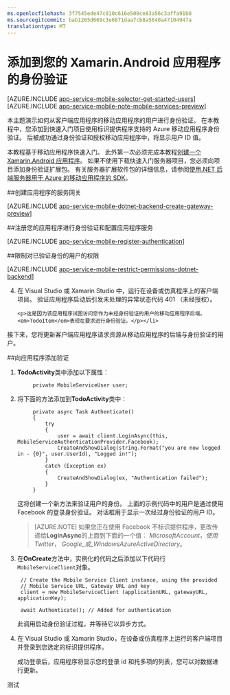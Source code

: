 ```yaml
---
ms.openlocfilehash: 3f7545ede47c010c616e500ce83a56c3affa91b0
ms.sourcegitcommit: bab1265d669c3e6871daa7cb8a5640a47104947a
translationtype: MT
---
```

<properties 
    pageTitle="开始使用在 Xamarin Android 的移动应用程序的身份验证" 
    description="了解如何使用移动应用程序可通过多种标识提供程序，包括 AAD、 Google、 Facebook、 Twitter，以及 Microsoft Xamarin Android 应用程序的用户进行身份验证。" 
    services="app-service\mobile" 
    documentationCenter="xamarin" 
    authors="mattchenderson" 
    manager="dwrede" 
    editor=""/>

<tags 
    ms.service="app-service" 
    ms.workload="mobile" 
    ms.tgt_pltfrm="mobile-xamarin-android" 
    ms.devlang="dotnet" 
    ms.topic="article" 
    ms.date="08/27/2015" 
    ms.author="mahender"/>

# 添加到您的 Xamarin.Android 应用程序的身份验证

[AZURE.INCLUDE [app-service-mobile-selector-get-started-users](../../includes/app-service-mobile-selector-get-started-users.md)]
&nbsp;  
[AZURE.INCLUDE [app-service-mobile-note-mobile-services-preview](../../includes/app-service-mobile-note-mobile-services-preview.md)]

本主题演示如何从客户端应用程序的移动应用程序的用户进行身份验证。 在本教程中，您添加到快速入门项目使用标识提供程序支持的 Azure 移动应用程序身份验证。 后被成功通过身份验证和授权移动应用程序中，将显示用户 ID 值。

本教程基于移动应用程序快速入门。 此外第一次必须完成本教程[创建一个 Xamarin.Android 应用程序]。 如果不使用下载快速入门服务器项目，您必须向项目添加身份验证扩展包。 有关服务器扩展软件包的详细信息，请参阅[使用.NET 后端服务器用于 Azure 的移动应用程序的 SDK](app-service-mobile-dotnet-backend-how-to-use-server-sdk.md)。 

##<a name="create-gateway"></a>创建应用程序的服务网关

[AZURE.INCLUDE [app-service-mobile-dotnet-backend-create-gateway-preview](../../includes/app-service-mobile-dotnet-backend-create-gateway-preview.md)] 

##<a name="register"></a>注册您的应用程序进行身份验证和配置应用程序服务

[AZURE.INCLUDE [app-service-mobile-register-authentication](../../includes/app-service-mobile-register-authentication.md)] 

##<a name="permissions"></a>限制对已验证身份的用户的权限

[AZURE.INCLUDE [app-service-mobile-restrict-permissions-dotnet-backend](../../includes/app-service-mobile-restrict-permissions-dotnet-backend.md)] 

<ol start="4">
<li><p>在 Visual Studio 或 Xamarin Studio 中，运行在设备或仿真程序上的客户端项目。 验证应用程序启动后引发未处理的异常状态代码 401 （未经授权）。</p>
   
    <p>这是因为该应用程序试图访问您作为未经身份验证的用户的移动应用程序后端。 <em>TodoItem</em>表现在要求进行身份验证。</p></li>
</ol>

接下来，您将更新客户端应用程序请求资源从移动应用程序的后端与身份验证的用户。

##<a name="add-authentication"></a>向应用程序添加验证

1. **TodoActivity**类中添加以下属性︰

            private MobileServiceUser user;

2. 将下面的方法添加到**TodoActivity**类中︰ 

            private async Task Authenticate()
            {
                try
                {
                    user = await client.LoginAsync(this, MobileServiceAuthenticationProvider.Facebook);
                    CreateAndShowDialog(string.Format("you are now logged in - {0}", user.UserId), "Logged in!");
                }
                catch (Exception ex)
                {
                    CreateAndShowDialog(ex, "Authentication failed");
                }
            }

    这将创建一个新方法来验证用户的身份。 上面的示例代码中的用户是通过使用 Facebook 的登录身份验证。 对话框用于显示一次经过身份验证的用户 ID。 

    > [AZURE.NOTE] 如果您正在使用 Facebook 不标识提供程序，更改传递给**LoginAsync**的上面到下面的一个值︰ _MicrosoftAccount_，_使用 Twitter_， _Google_或_WindowsAzureActiveDirectory_。

3. 在**OnCreate**方法中，实例化的代码之后添加以下代码行`MobileServiceClient`对象。

        // Create the Mobile Service Client instance, using the provided
        // Mobile Service URL, Gateway URL and key
        client = new MobileServiceClient (applicationURL, gatewayURL, applicationKey);
        
        await Authenticate(); // Added for authentication

    此调用启动身份验证过程，并等待它以异步方式。


4. 在 Visual Studio 或 Xamarin Studio，在设备或仿真程序上运行的客户端项目并登录到您选定的标识提供程序。 

    成功登录后，应用程序将显示您的登录 id 和托多项的列表，您可以对数据进行更新。


<!-- URLs. -->
[提交应用程序页]: http://go.microsoft.com/fwlink/p/?LinkID=266582
[我的应用程序]: http://go.microsoft.com/fwlink/p/?LinkId=262039

[创建一个 Xamarin.Android 应用程序]: app-service-mobile-dotnet-backend-xamarin-android-get-started-preview.md

[Azure 的管理门户]: https://portal.azure.com
 

测试
